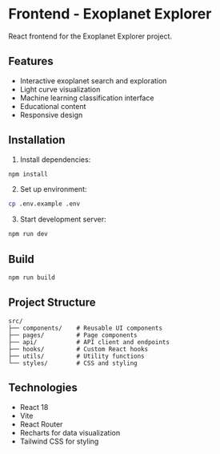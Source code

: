 # Frontend - Exoplanet Explorer

React frontend for the Exoplanet Explorer project.

## Features

- Interactive exoplanet search and exploration
- Light curve visualization
- Machine learning classification interface
- Educational content
- Responsive design

## Installation

1. Install dependencies:
```bash
npm install
```

2. Set up environment:
```bash
cp .env.example .env
```

3. Start development server:
```bash
npm run dev
```

## Build

```bash
npm run build
```

## Project Structure

```
src/
├── components/    # Reusable UI components
├── pages/         # Page components
├── api/           # API client and endpoints
├── hooks/         # Custom React hooks
├── utils/         # Utility functions
└── styles/        # CSS and styling
```

## Technologies

- React 18
- Vite
- React Router
- Recharts for data visualization
- Tailwind CSS for styling
